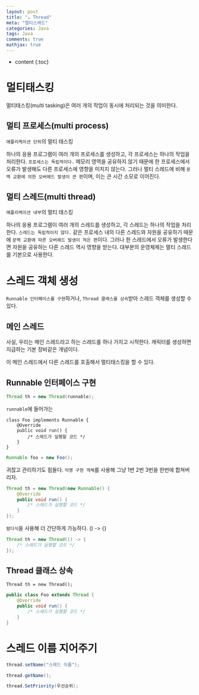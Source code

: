 ```yaml
---
layout: post
title: "☕ Thread"
meta: "멀티스레드"
categories: Java
tags: Java
comments: true
mathjax: true
---
```




* content
{:toc}
# 멀티태스킹

멀티태스킹(multi tasking)은 여러 개의 작업이 동시에 처리되는 것을 의미한다.

## 멀티 프로세스(multi process)

`애플리케이션 단위`의 멀티 태스킹

하나의 응용 프로그램이 여러 개의 프로세스를 생성하고, 각 프로세스는 하나의 작업을 처리한다. `프로세스는 독립적이다.` 메모리 영역을 공유하지 않기 때문에 한 프로세스에서 오류가 발생해도 다른 프로세스에 영향을 미치지 않는다.  그러나 멀티 스레드에 비해 `문맥 교환에 의한 오버헤드 발생이 큰 편`이며, 이는 큰 시간 소모로 이어진다.

## 멀티 스레드(multi thread)

`애플리케이션 내부`의 멀티 태스킹

하나의 응용 프로그램이 여러 개의 스레드를 생성하고, 각 스레드는 하나의 작업을 처리한다.  `스레드는 독립적이지 않다.` 같은 프로세스 내의 다른 스레드와 자원을 공유하기 때문에 `문맥 교환에 따른 오버헤드 발생이 적은 편`이다. 그러나 한 스레드에서 오류가 발생한다면 자원을 공유하는 다른 스레드 역시 영향을 받는다. 대부분의 운영체제는 멀티 스레드를 기본으로 사용한다.



# 스레드 객체 생성

`Runnable 인터페이스를 구현`하거나, `Thread 클래스를 상속`받아 스레드 객체를 생성할 수 있다.

## 메인 스레드

사실, 우리는 메인 스레드라고 하는 스레드를 하나 가지고 시작한다. 캐릭터를 생성하면 지급하는 기본 장비같은 개념이다. 

이 메인 스레드에서 다른 스레드를 호출해서 멀티태스킹을 할 수 있다.

## Runnable 인터페이스 구현

```java
Thread th = new Thread(runnable);
```

`runnable`에 들어가는

```java=
class Foo implements Runnable {
    @Override
    public void run() {
        /* 스레드가 실행할 코드 */
    }
}
```

```java
Runnable foo = new Foo();
```

귀찮고 관리하기도 힘들다. `익명 구현 객체`를 사용해 그냥 1번 2번 3번을 한번에 합쳐버리자.

```java
Thread th = new Thread(new Runnable() {
    @Override
    public void run() {
        /* 스레드가 실행할 코드 */
    }
});
```

`람다식`을 사용해 더 간단하게 가능하다. () -> {}

```java
Thread th = new Thread(() -> {
    /* 스레드가 실행할 코드 */
});
```

## Thread 클래스 상속

`Thread th = new Thread();`

```java
public class Foo extends Thread {
    @Override
    public void run() {
        /* 스레드가 실행할 코드 */
    }
}
```

# 스레드 이름 지어주기

```java
thread.setName("스레드 이름");
```

```java
thread.getName();
```

```java
thread.SetPriority(우선순위);
```

